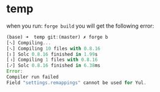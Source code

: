 # temp
when you run: `forge build`
you will get the following error:
```js
(base) ➜  temp git:(master) ✗ forge b  
[⠢] Compiling...
[⠢] Compiling 10 files with 0.8.16
[⠆] Solc 0.8.16 finished in 1.99s
[⠰] Compiling 1 files with 0.8.16
[⠔] Solc 0.8.16 finished in 6.38ms
Error: 
Compiler run failed
Field "settings.remappings" cannot be used for Yul.
```
